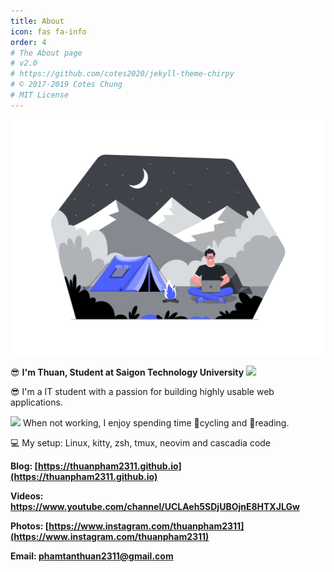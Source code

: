 ```yaml
---
title: About
icon: fas fa-info
order: 4
# The About page
# v2.0
# https://github.com/cotes2020/jekyll-theme-chirpy
# © 2017-2019 Cotes Chung
# MIT License
---
```


![](https://raw.githubusercontent.com/thuanpham2311/thuanpham2311/master/img/Work_from_anywhere.png)

😎 **I'm Thuan, Student at Saigon Technology University** <img src="https://camo.githubusercontent.com/7d5c1327f28f30dd3b242d60c92fa399051bd5765af36f7c8df5138ac67d8f7b/68747470733a2f2f6d656469612e67697068792e636f6d2f6d656469612f6659536e486c75667365636f38466839335a2f67697068792e676966" width="25"/>

😎 I'm a IT student with a passion for building highly usable web applications.

<img src="https://camo.githubusercontent.com/7d5c1327f28f30dd3b242d60c92fa399051bd5765af36f7c8df5138ac67d8f7b/68747470733a2f2f6d656469612e67697068792e636f6d2f6d656469612f6659536e486c75667365636f38466839335a2f67697068792e676966" width="25"/> When not working, I enjoy spending time 🚴cycling and 📔reading.

💻 My setup: Linux, kitty, zsh, tmux, neovim and cascadia code

**Blog: [https://thuanpham2311.github.io](https://thuanpham2311.github.io)**

**Videos: [https://www.youtube.com/channel/UCLAeh5SDjUBOjnE8HTXJLGw ](https://www.youtube.com/channel/UCLAeh5SDjUBOjnE8HTXJLGw)**

**Photos: [https://www.instagram.com/thuanpham2311](https://www.instagram.com/thuanpham2311)**

**Email: [phamtanthuan2311@gmail.com](mailto:phamtanthuan2311@gmail.com)**
